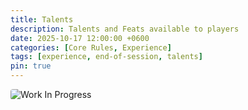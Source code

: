 ```yaml
---
title: Talents
description: Talents and Feats available to players
date: 2025-10-17 12:00:00 +0600
categories: [Core Rules, Experience]
tags: [experience, end-of-session, talents]
pin: true
---
```


<style>
.wip img {
    max-width: 100%;
    height: auto;
    border-radius: 4px;
}
</style>



<div class="wip">

<img src="https://i.pinimg.com/736x/1f/bd/cb/1fbdcb8a76cb2823167317bd65b1fabe.jpg" alt="Work In Progress">

</div>


